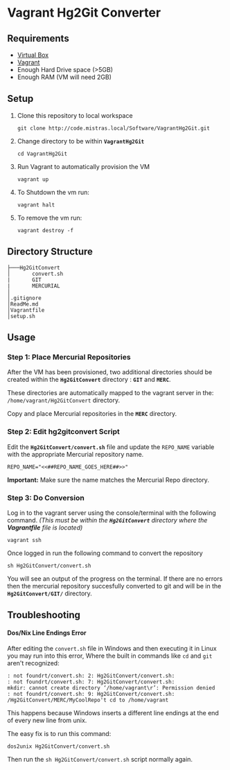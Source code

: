 # Vagrant Hg2Git Converter

## Requirements

 - [Virtual Box](https://www.virtualbox.org/wiki/Downloads)     
 - [Vagrant](https://www.vagrantup.com/downloads.html)
 - Enough Hard Drive space (>5GB)
 - Enough RAM (VM will need 2GB)


## Setup

 1. Clone this repository to local workspace
	```
	git clone http://code.mistras.local/Software/VagrantHg2Git.git
	```

 2. Change directory to be within **`VagrantHg2Git`**
	```
	cd VagrantHg2Git
	```
		
 3. Run Vagrant to automatically provision the VM
	```
	vagrant up
	```

 4. To Shutdown the vm run:
	```
	vagrant halt	
	```

 5. To remove the vm run:
	```
	vagrant destroy -f
	```

## Directory Structure

	├───Hg2GitConvert
    │       convert.sh
    |       GIT
    |       MERCURIAL    
    │   	
    │.gitignore
    │ReadMe.md
    │Vagrantfile
    │setup.sh
	
    
## Usage

### Step 1: Place Mercurial Repositories

After the VM has been provisioned, two additional directories should be created within the **`Hg2GitConvert`** directory : **`GIT`** and **`MERC`**.

These directories are automatically mapped to the vagrant server in the: `/home/vagrant/Hg2GitConvert` directory.

Copy and place Mercurial repositories in the **`MERC`** directory.

### Step 2: Edit hg2gitconvert Script

Edit the **`Hg2GitConvert/convert.sh`** file and update the `REPO_NAME` variable with the appropriate Mercurial repository name. 


```
REPO_NAME="<<##REPO_NAME_GOES_HERE##>>"
```

**Important:** Make sure the name matches the Mercurial Repo directory.

### Step 3: Do Conversion

Log in to the vagrant server using the console/terminal with the following command. _(This must be within the **`Hg2GitConvert`** directory where the **Vagrantfile** file is located)_

```
vagrant ssh
```

Once logged in run the following command to convert the repository

```
sh Hg2GitConvert/convert.sh
```

You will see an output of the progress on the terminal. If there are no errors then the mercurial repository succesfully converted to git and will be in the **`Hg2GitConvert/GIT/`** directory.


## Troubleshooting

#### Dos/Nix Line Endings Error

After editing the `convert.sh` file in Windows and then executing it in Linux you may run into this error, Where the built in commands like `cd` and `git` aren't recognized: 

```
: not foundrt/convert.sh: 2: Hg2GitConvert/convert.sh:
: not foundrt/convert.sh: 7: Hg2GitConvert/convert.sh:
mkdir: cannot create directory ‘/home/vagrant\r’: Permission denied
: not foundrt/convert.sh: 9: Hg2GitConvert/convert.sh:
/Hg2GitConvert/MERC/MyCoolRepo't cd to /home/vagrant

```

This happens because Windows inserts a different line endings at the end of every new line from unix. 

The easy fix is to run this command:

```
dos2unix Hg2GitConvert/convert.sh
```

Then run the `sh Hg2GitConvert/convert.sh` script normally again.
